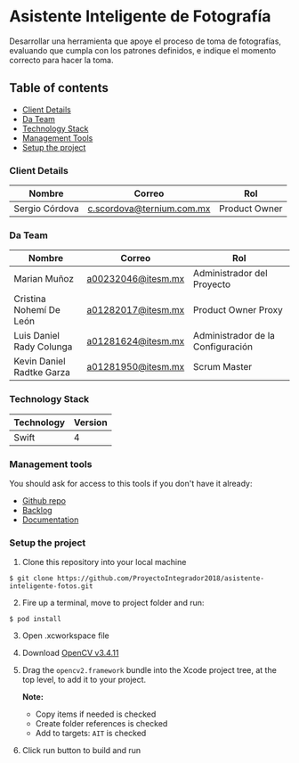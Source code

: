 # Asistente Inteligente de Fotografía

Desarrollar una herramienta que apoye el proceso de toma de fotografías, evaluando que cumpla con los patrones definidos, e indique el momento correcto para hacer la toma.

## Table of contents

* [Client Details](#client-details)
* [Da Team](#da-team)
* [Technology Stack](#technology-stack)
* [Management Tools](#management-tools)
* [Setup the project](#setup-the-project)


### Client Details

| Nombre               | Correo             | Rol |
| ------------------ | ----------------- | ---- |
| Sergio Córdova | c.scordova@ternium.com.mx | Product Owner  |


### Da Team

| Nombre           | Correo             | Rol        |
| -------------- | ----------------- | ----------- |
| Marian Muñoz | a00232046@itesm.mx  | Administrador  del Proyecto |
| Cristina Nohemí De León  | a01282017@itesm.mx | Product Owner Proxy |
| Luis Daniel Rady Colunga  | a01281624@itesm.mx | Administrador de la Configuración  |
| Kevin Daniel Radtke Garza  | a01281950@itesm.mx | Scrum Master |

### Technology Stack
| Technology    | Version      |
| ------------- | -------------|
|  Swift  | 4     |

### Management tools

You should ask for access to this tools if you don't have it already:

* [Github repo](https://github.com/ProyectoIntegrador2018/asistente-inteligente-fotos)
* [Backlog](https://trello.com/b/GL5fpgBj/terneros-ternium)
* [Documentation](https://drive.google.com/drive/folders/19OVhgYPzn3xJ9Qa0NdYNoPjT4De0ao5d?usp=sharing)

### Setup the project

1. Clone this repository into your local machine

```
$ git clone https://github.com/ProyectoIntegrador2018/asistente-inteligente-fotos.git
```

2. Fire up a terminal, move to project folder and run:

```
$ pod install
```

3. Open .xcworkspace file

4. Download [OpenCV v3.4.11](https://sourceforge.net/projects/opencvlibrary/files/3.4.11/opencv-3.4.11-ios-framework.zip/download)

5. Drag the `opencv2.framework` bundle into the Xcode project tree, at the top level, to add it to your project.

    **Note:**
    - Copy items if needed is checked
    - Create folder references is checked
    - Add to targets: `AIT` is checked

6. Click run button to build and run
